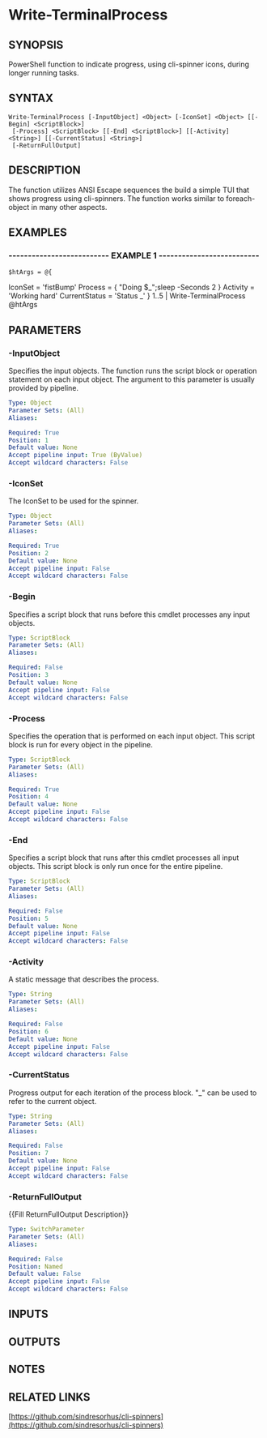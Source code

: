# Write-TerminalProcess

## SYNOPSIS
PowerShell function to indicate progress, using cli-spinner icons, during longer running tasks.

## SYNTAX

```
Write-TerminalProcess [-InputObject] <Object> [-IconSet] <Object> [[-Begin] <ScriptBlock>]
 [-Process] <ScriptBlock> [[-End] <ScriptBlock>] [[-Activity] <String>] [[-CurrentStatus] <String>]
 [-ReturnFullOutput]
```

## DESCRIPTION
The function utilizes ANSI Escape sequences the build a simple TUI that shows progress using cli-spinners.
The function works similar to foreach-object in many other aspects.

## EXAMPLES

### -------------------------- EXAMPLE 1 --------------------------
```
$htArgs = @{
```

IconSet = 'fistBump'
    Process = { "Doing $_";sleep -Seconds 2 }
    Activity = 'Working hard'
    CurrentStatus = 'Status _'
}
1..5 | Write-TerminalProcess @htArgs

## PARAMETERS

### -InputObject
Specifies the input objects.
The function runs the script block or operation statement on each input object.
The argument to this parameter is usually provided by pipeline.

```yaml
Type: Object
Parameter Sets: (All)
Aliases: 

Required: True
Position: 1
Default value: None
Accept pipeline input: True (ByValue)
Accept wildcard characters: False
```

### -IconSet
The IconSet to be used for the spinner.

```yaml
Type: Object
Parameter Sets: (All)
Aliases: 

Required: True
Position: 2
Default value: None
Accept pipeline input: False
Accept wildcard characters: False
```

### -Begin
Specifies a script block that runs before this cmdlet processes any input objects.

```yaml
Type: ScriptBlock
Parameter Sets: (All)
Aliases: 

Required: False
Position: 3
Default value: None
Accept pipeline input: False
Accept wildcard characters: False
```

### -Process
Specifies the operation that is performed on each input object. 
This script block is run for every object in the pipeline.

```yaml
Type: ScriptBlock
Parameter Sets: (All)
Aliases: 

Required: True
Position: 4
Default value: None
Accept pipeline input: False
Accept wildcard characters: False
```

### -End
Specifies a script block that runs after this cmdlet processes all input objects. 
This script block is only run once for the entire pipeline.

```yaml
Type: ScriptBlock
Parameter Sets: (All)
Aliases: 

Required: False
Position: 5
Default value: None
Accept pipeline input: False
Accept wildcard characters: False
```

### -Activity
A static message that describes the process.

```yaml
Type: String
Parameter Sets: (All)
Aliases: 

Required: False
Position: 6
Default value: None
Accept pipeline input: False
Accept wildcard characters: False
```

### -CurrentStatus
Progress output for each iteration of the process block.
"_" can be used to refer to the current object.

```yaml
Type: String
Parameter Sets: (All)
Aliases: 

Required: False
Position: 7
Default value: None
Accept pipeline input: False
Accept wildcard characters: False
```

### -ReturnFullOutput
{{Fill ReturnFullOutput Description}}

```yaml
Type: SwitchParameter
Parameter Sets: (All)
Aliases: 

Required: False
Position: Named
Default value: False
Accept pipeline input: False
Accept wildcard characters: False
```

## INPUTS

## OUTPUTS

## NOTES

## RELATED LINKS

[https://github.com/sindresorhus/cli-spinners](https://github.com/sindresorhus/cli-spinners)

[]()

